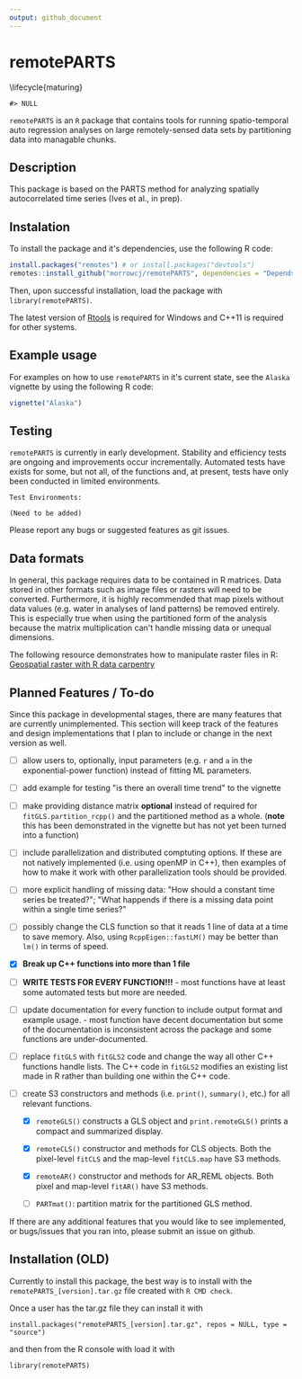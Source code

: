 ```yaml
---
output: github_document
---
```


<!-- README.md is generated from README.Rmd. Please edit that file -->



# remotePARTS

<!-- badges: start -->
\lifecycle{maturing}

```
#> NULL
```
<!-- badges: end -->

`remotePARTS` is an `R` package that contains tools for running spatio-temporal 
auto regression analyses on large remotely-sensed data sets by partitioning data 
into managable chunks.

## Description

This package is based on the PARTS method for analyzing spatially 
autocorrelated time series (Ives et al., in prep).

## Instalation

To install the package and it's dependencies, use the following R code:


```r
install.packages("remotes") # or install.packages("devtools")
remotes::install_github("morrowcj/remotePARTS", dependencies = "Depends")
```

Then, upon successful installation, load the package with `library(remotePARTS)`. 

The latest version of [Rtools](https://cran.r-project.org/bin/windows/Rtools/)
is required for Windows and C++11 is required for other systems. 

## Example usage

For examples on how to use `remotePARTS` in it's current state, see the `Alaska`
vignette by using the following R code:


```r
vignette("Alaska")
```

## Testing

`remotePARTS` is currently in early development. Stability and efficiency tests
are ongoing and improvements occur incrementally. Automated tests have exists for
some, but not all, of the functions and, at present, tests have only been 
conducted in limited environments.

```
Test Environments:

(Need to be added)
```

Please report any bugs or suggested features as git issues.

## Data formats

In general, this package requires data to be contained in R matrices. 
Data stored in other formats such as image files or rasters will
need to be converted. Furthermore, it is highly recommended that map 
pixels without data values (e.g. water in analyses of land patterns) 
be removed entirely. This is especially true when using the partitioned 
form of the analysis because the matrix multiplication can't handle 
missing data or unequal dimensions.

The following resource demonstrates how to manipulate raster files in
R: [Geospatial raster with R data carpentry](http://datacarpentry.org/r-raster-vector-geospatial/)

## Planned Features / To-do

Since this package in developmental stages, there are many features that are
currently unimplemented. This section will keep track of the features and design
implementations that I plan to include or change in the next version as well. 

* [ ] allow users to, optionally, input parameters (e.g. `r` and `a` in the 
exponential-power function) instead of fitting ML parameters. 

* [ ] add example for testing "is there an overall time trend" to the vignette

* [ ] make providing distance matrix **optional** instead of required for 
`fitGLS.partition_rcpp()` and the partitioned method as a whole. (**note** 
this has been demonstrated in the vignette but has not yet been turned into
a function)

* [ ] include parallelization and distributed comptuting options. If these are
not natively implemented (i.e. using openMP in C++), then examples of how to
make it work with other parallelization tools should be provided. 

* [ ] more explicit handling of missing data: "How should a constant time series
be treated?"; "What happends if there is a missing data point within a single 
time series?"

* [ ] possibly change the CLS function so that it reads 1 line of data at a time
to save memory. Also, using `RcppEigen::fastLM()` may be better than `lm()` in 
terms of speed. 

* [x] **Break up C++ functions into more than 1 file**

* [ ] **WRITE TESTS FOR EVERY FUNCTION!!!** - most functions have at
least some automated tests but more are needed. 

* [ ] update documentation for every function to include output format
and example usage. - most function have decent documentation but some of
the documentation is inconsistent across the package and some functions
are under-documented. 

* [ ] replace `fitGLS` with `fitGLS2` code and change the way all other C++ 
functions handle lists. The C++ code in `fitGLS2` modifies an existing list
made in R rather than building one within the C++ code. 

* [ ] create S3 constructors and methods (i.e. `print()`, `summary()`, etc.) for
all relevant functions.

  - [x] `remoteGLS()` constructs a GLS object and `print.remoteGLS()`
  prints a compact and summarized display.

  - [x] `remoteCLS()` constructor and methods for CLS objects. Both the
  pixel-level `fitCLS` and the map-level `fitCLS.map` have S3 methods. 
  
  - [x] `remoteAR()` constructor and methods for AR_REML objects. Both pixel
  and map-level `fitAR()` have S3 methods.
  
  - [ ] `PARTmat()`: partition matrix for the partitioned GLS method.
  
If there are any additional features that you would like to see implemented, or
bugs/issues that you ran into, please submit an issue on github. 

## Installation (OLD)

Currently to install this package, the best way is to install with the 
`remotePARTS_[version].tar.gz` file created with `R CMD check`. 

Once a user has the tar.gz file they can install it with

```
install.packages("remotePARTS_[version].tar.gz", repos = NULL, type = "source")
```

and then from the R console with load it with

```
library(remotePARTS)
```

<!-- Eventually, the following lines should replace the above installation info: -->

<!-- You can install the released version of remotePARTS from 
[CRAN](https://CRAN.R-project.org) with: -->

<!-- ``` r -->
<!-- install.packages("remotePARTS") -->
<!-- ``` -->

<!-- And the development version from [GitHub](https://github.com/) with: -->

<!-- ``` r -->
<!-- # install.packages("devtools") -->
<!-- devtools::install_github("morrowcj/remotePARTS") -->
<!-- ``` -->


<!-- ## Example -->

<!-- This is a basic example which shows you how to solve a common problem: -->

<!-- ```{r example} -->
<!-- library(remotePARTS) -->
<!-- ## basic example code -->
<!-- ``` -->

<!-- What is special about using `README.Rmd` instead of just `README.md`? You can include R chunks like so: -->

<!-- ```{r cars} -->
<!-- summary(cars) -->
<!-- ``` -->

<!-- You'll still need to render `README.Rmd` regularly, to keep `README.md` up-to-date. -->

<!-- You can also embed plots, for example: -->

<!-- ```{r pressure, echo = FALSE} -->
<!-- plot(pressure) -->
<!-- ``` -->

<!-- In that case, don't forget to commit and push the resulting figure files, so they display on GitHub! -->
